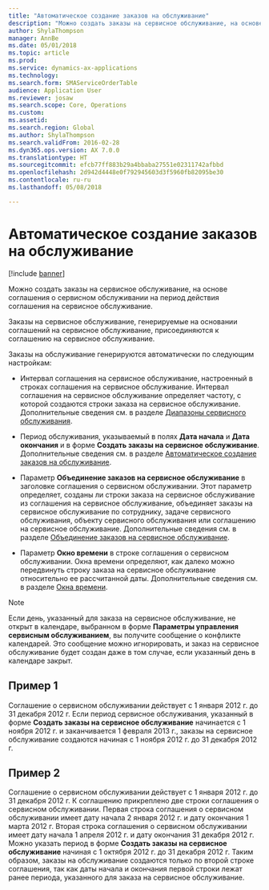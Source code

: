```yaml
---
title: "Автоматическое создание заказов на обслуживание"
description: "Можно создать заказы на сервисное обслуживание, на основе соглашения о сервисном обслуживании на период действия соглашения на сервисное обслуживание."
author: ShylaThompson
manager: AnnBe
ms.date: 05/01/2018
ms.topic: article
ms.prod: 
ms.service: dynamics-ax-applications
ms.technology: 
ms.search.form: SMAServiceOrderTable
audience: Application User
ms.reviewer: josaw
ms.search.scope: Core, Operations
ms.custom: 
ms.assetid: 
ms.search.region: Global
ms.author: ShylaThompson
ms.search.validFrom: 2016-02-28
ms.dyn365.ops.version: AX 7.0.0
ms.translationtype: HT
ms.sourcegitcommit: efcb77ff883b29a4bbaba27551e02311742afbbd
ms.openlocfilehash: 2d942d4448e0f792945603d3f5960fb82095be30
ms.contentlocale: ru-ru
ms.lasthandoff: 05/08/2018

---
```


# <a name="automatically-create-service-orders"></a>Автоматическое создание заказов на обслуживание 

[!include [banner](../includes/banner.md)]


Можно создать заказы на сервисное обслуживание, на основе соглашения о сервисном обслуживании на период действия соглашения на сервисное обслуживание.

Заказы на сервисное обслуживание, генерируемые на основании соглашений на сервисное обслуживание, присоединяются к соглашению на сервисное обслуживание.

Заказы на обслуживание генерируются автоматически по следующим настройкам:

  - Интервал соглашения на сервисное обслуживание, настроенный в строках соглашения на сервисное обслуживание. Интервал соглашения на сервисное обслуживание определяет частоту, с которой создаются строки заказа на сервисное обслуживание. Дополнительные сведения см. в разделе [Диапазоны сервисного обслуживания](service-intervals.md).

  - Период обслуживания, указываемый в полях **Дата начала** и **Дата окончания** и в форме **Создать заказы на сервисное обслуживание**. Дополнительные сведения см. в разделе [Автоматическое создание заказов на обслуживание](create-service-orders-automatically.md).

  - Параметр **Объединение заказов на сервисное обслуживание** в заголовке соглашения о сервисном обслуживании. Этот параметр определяет, созданы ли строки заказа на сервисное обслуживание из соглашения на сервисное обслуживание, объединяет заказы на сервисное обслуживание по сотруднику, задаче сервисного обслуживания, объекту сервисного обслуживания или соглашению на сервисное обслуживание. Дополнительные сведения см. в разделе [Объединение заказов на сервисное обслуживание](combine-service-orders.md).

  - Параметр **Окно времени** в строке соглашения о сервисном обслуживании. Окна времени определяют, как далеко можно передвинуть строку заказа на сервисное обслуживание относительно ее рассчитанной даты. Дополнительные сведения см. в разделе [Окна времени](time-windows.md).


> [!NOTE]
> <P>Если день, указанный для заказа на сервисное обслуживание, не открыт в календаре, выбранном в форме <STRONG>Параметры управления сервисным обслуживанием</STRONG>, вы получите сообщение о конфликте календарей. Это сообщение можно игнорировать, и заказ на сервисное обслуживание будет создан даже в том случае, если указанный день в календаре закрыт.</P>

## <a name="example-1"></a>Пример 1

Соглашение о сервисном обслуживании действует с 1 января 2012 г. до 31 декабря 2012 г. Если период сервисное обслуживания, указанный в форме **Создать заказы на сервисное обслуживание** начинается с 1 ноября 2012 г. и заканчивается 1 февраля 2013 г., заказы на сервисное обслуживание создаются начиная с 1 ноября 2012 г. до 31 декабря 2012 г.

## <a name="example-2"></a>Пример 2

Соглашение о сервисном обслуживании действует с 1 января 2012 г. до 31 декабря 2012 г. К соглашению прикреплено две строки соглашения о сервисном обслуживании. Первая строка соглашения о сервисном обслуживании имеет дату начала 2 января 2012 г. и дату окончания 1 марта 2012 г. Вторая строка соглашения о сервисном обслуживании имеет дату начала 1 апреля 2012 г. и дату окончания 31 декабря 2012 г. Можно указать период в форме **Создать заказы на сервисное обслуживание** начиная с 1 октября 2012 г. до 31 декабря 2012 г. Таким образом, заказы на обслуживание создаются только по второй строке соглашения, так как даты начала и окончания первой строки лежат ранее периода, указанного для заказа на сервисное обслуживание.

  



